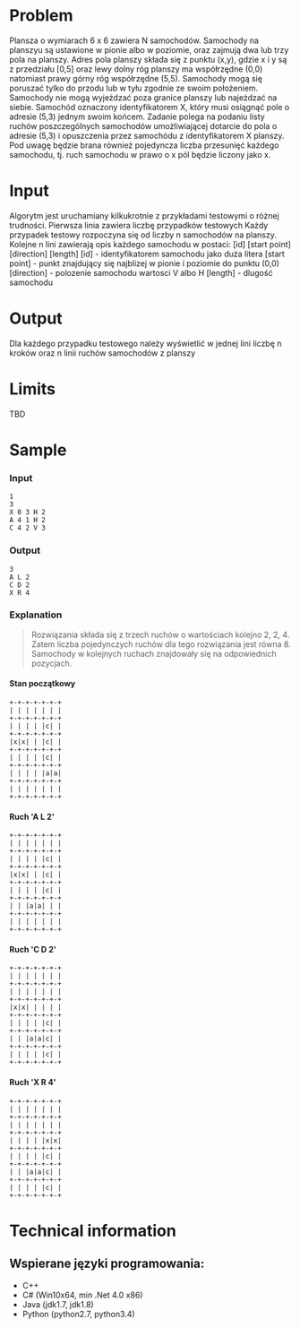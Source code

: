 # Problem
Plansza o wymiarach 6 x 6 zawiera N samochodów. Samochody na planszyu są ustawione w pionie albo w poziomie, oraz zajmują dwa lub trzy pola na planszy.
Adres pola planszy składa się z punktu (x,y), gdzie x i y są z przedziału [0,5] oraz lewy dolny róg planszy ma współrzędne (0,0) natomiast prawy górny róg współrzędne (5,5).
Samochody mogą się poruszać tylko do przodu lub w tyłu zgodnie ze swoim położeniem. Samochody nie mogą wyjeżdzać poza granice planszy lub najeżdzać na siebie.
Samochód oznaczony identyfikatorem X, który musi osiągnąć pole o adresie (5,3) jednym swoim końcem.
Zadanie polega na podaniu listy ruchów poszczególnych samochodów umożliwiającej dotarcie do pola o adresie (5,3) i opuszczenia przez samochódu z identyfikatorem X planszy.
Pod uwagę będzie brana również pojedyncza liczba przesunięć każdego samochodu, tj. ruch samochodu w prawo o x pól będzie liczony jako x.

# Input
Algorytm jest uruchamiany kilkukrotnie z przykładami testowymi o różnej trudności.
Pierwsza linia zawiera liczbę przypadków testowych
Każdy przypadek testowy rozpoczyna się od liczby n samochodów na planszy.
Kolejne n lini zawierają opis każdego samochodu w postaci:
[id] [start point] [direction] [length]
[id] - identyfikatorem samochodu jako duża litera
[start point] - punkt znajdujący się najblizej w pionie i poziomie do punktu (0,0)
[direction] - polozenie samochodu wartosci V albo H
[length] - dlugość samochodu

# Output
Dla każdego przypadku testowego należy wyświetlić w jednej lini liczbę n kroków oraz n linii ruchów samochodów z planszy

# Limits
TBD

# Sample

### Input
    1
    3
    X 0 3 H 2
    A 4 1 H 2
    C 4 2 V 3
### Output
    3
    A L 2
    C D 2
    X R 4
    
### Explanation
> Rozwiązania składa się z trzech ruchów o wartościach kolejno 2, 2, 4. Zatem liczba pojedynczych ruchów dla tego rozwiązania jest równa 8.
Samochody w kolejnych ruchach znajdowały się na odpowiednich pozycjach.

#### Stan początkowy
    +-+-+-+-+-+-+
    | | | | | | |
    +-+-+-+-+-+-+
    | | | | |c| |
    +-+-+-+-+-+-+
    |x|x| | |c| |
    +-+-+-+-+-+-+
    | | | | |c| |
    +-+-+-+-+-+-+
    | | | | |a|a|
    +-+-+-+-+-+-+
    | | | | | | |
    +-+-+-+-+-+-+
#### Ruch 'A L 2'
    +-+-+-+-+-+-+
    | | | | | | |
    +-+-+-+-+-+-+
    | | | | |c| |
    +-+-+-+-+-+-+
    |x|x| | |c| |
    +-+-+-+-+-+-+
    | | | | |c| |
    +-+-+-+-+-+-+
    | | |a|a| | |
    +-+-+-+-+-+-+
    | | | | | | |
    +-+-+-+-+-+-+
#### Ruch 'C D 2'
    +-+-+-+-+-+-+
    | | | | | | |
    +-+-+-+-+-+-+
    | | | | | | |
    +-+-+-+-+-+-+
    |x|x| | | | |
    +-+-+-+-+-+-+
    | | | | |c| |
    +-+-+-+-+-+-+
    | | |a|a|c| |
    +-+-+-+-+-+-+
    | | | | |c| |
    +-+-+-+-+-+-+
#### Ruch 'X R 4'
    +-+-+-+-+-+-+
    | | | | | | |
    +-+-+-+-+-+-+
    | | | | | | |
    +-+-+-+-+-+-+
    | | | | |x|x|
    +-+-+-+-+-+-+
    | | | | |c| |
    +-+-+-+-+-+-+
    | | |a|a|c| |
    +-+-+-+-+-+-+
    | | | | |c| |
    +-+-+-+-+-+-+
    
# Technical information
## Wspierane języki programowania:
- C++
- C# (Win10x64, min .Net 4.0 x86)
- Java (jdk1.7, jdk1.8)
- Python (python2.7, python3.4)
